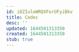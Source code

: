 ```yaml
---
id: i8ZIuloWRQXForUFyiBkv
title: Codec
desc: ''
updated: 1644501313350
created: 1644501313350
stub: true
---
```


